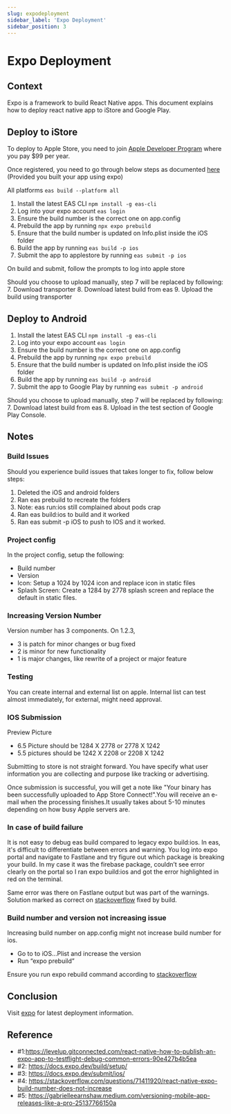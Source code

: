 ```yaml
---
slug: expodeployment
sidebar_label: 'Expo Deployment'
sidebar_position: 3
---
```

# Expo Deployment
## Context
Expo is a framework to build React Native apps. This document explains how to deploy react native app to iStore and Google Play.

## Deploy to iStore
To deploy to Apple Store, you need to join [Apple Developer Program](https://developer.apple.com/programs/) where you pay $99 per year.

Once registered, you need to go through below steps as documented [here](https://docs.expo.dev/build/setup/) (Provided you built your app using expo)

All platforms `eas build --platform all`
1. Install the latest EAS CLI `npm install -g eas-cli`
2. Log into your expo account `eas login`
3. Ensure the build number is the correct one on app.config
4. Prebuild the app by running `npx expo prebuild`
5. Ensure that the build number is updated on Info.plist inside the iOS folder
6. Build the app by running `eas build -p ios`
7. Submit the app to applestore by running `eas submit -p ios`

On build and submit, follow the prompts to log into apple store

Should you choose to upload manually, step 7 will be replaced by following:
7. Download transporter
8. Download latest build from eas
9. Upload the build using transporter

## Deploy to Android
1. Install the latest EAS CLI `npm install -g eas-cli`
2. Log into your expo account `eas login`
3. Ensure the build number is the correct one on app.config
4. Prebuild the app by running `npx expo prebuild`
5. Ensure that the build number is updated on Info.plist inside the iOS folder
6. Build the app by running `eas build -p android`
7. Submit the app to Google Play by running `eas submit -p android`

Should you choose to upload manually, step 7 will be replaced by following:
7. Download latest build from eas
8. Upload in the test section of Google Play Console.

## Notes
### Build Issues
Should you experience build issues that takes longer to fix, follow below steps:
1. Deleted the iOS and android folders
2. Ran eas prebuild to recreate the folders
3. Note: eas run:ios still complained about pods crap
4. Ran eas build:ios to build and it worked
5. Ran eas submit -p iOS to push to IOS and it worked.

### Project config
In the project config, setup the following:
- Build number
- Version
- Icon: Setup a 1024 by 1024 icon and replace icon in static files
- Splash Screen: Create a 1284 by 2778 splash screen and replace the default in static files.

### Increasing Version Number
Version number has 3 components. On 1.2.3, 
- 3 is patch for minor changes or bug fixed
- 2 is minor for new functionality
- 1 is major changes, like rewrite of a project or major feature

### Testing

You can create internal and external list on apple. 
Internal list can test almost immediately, for external, might need approval.

### IOS Submission
Preview Picture
- 6.5 Picture should be 1284 X 2778 or 2778 X 1242
- 5.5 pictures should be 1242 X 2208 or 2208 X 1242

Submitting to store is not straight forward. You have specify what user information you are collecting and purpose like tracking or advertising.  

Once submission is successful, you will get a note like "Your binary has been successfully uploaded to App Store Connect!".You will receive an e-mail when the processing finishes.It usually takes about 5-10 minutes depending on how busy Apple servers are.

### In case of build failure
It is not easy to debug eas build compared to legacy expo build:ios. In eas, it's difficult to differentiate between errors and warning.
You log into expo portal and navigate to Fastlane and try figure out which package is breaking your build. 
In my case it was the firebase package, couldn’t see error clearly on the portal so I ran expo build:ios and got the error highlighted in red on the terminal. 


Same error was there on Fastlane output but was part of the warnings.
Solution marked as correct on [stackoverflow](https://stackoverflow.com/questions/72179070/react-native-bundling-failure-error-message-while-trying-to-resolve-module-i) fixed by build.



### Build number and version not increasing issue
Increasing build number on app.config might not increase build number for ios.
- Go to to iOS…Plist and increase the version
- Run “expo prebuild”

Ensure you run expo rebuild command according to [stackoverflow](https://stackoverflow.com/questions/71411920/react-native-expo-build-number-does-not-increase)

## Conclusion
Visit [expo](https://expo.dev) for latest deployment information.




## Reference
- #1:https://levelup.gitconnected.com/react-native-how-to-publish-an-expo-app-to-testflight-debug-common-errors-90e427b4b5ea
- #2: https://docs.expo.dev/build/setup/
- #3: https://docs.expo.dev/submit/ios/
- #4: https://stackoverflow.com/questions/71411920/react-native-expo-build-number-does-not-increase
- #5: https://gabrielleearnshaw.medium.com/versioning-mobile-app-releases-like-a-pro-25137766150a
